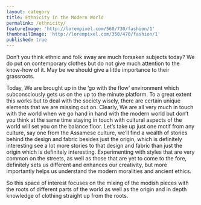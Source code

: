 ```yaml
---
layout: category
title: Ethnicity in the Modern World
permalink: /ethnicity/
featureImage: 'http://lorempixel.com/560/730/fashion/1'
thumbnailImage: 'http://lorempixel.com/350/470/fashion/1'
published: true
---
```

Don’t you think ethnic and folk sway are much forsaken subjects today? We do put on contemporary clothes but do not give much attention to the know-how of it.  May be we should give a little importance to their grassroots.

Today, We are brought up in the ‘go with the flow’ environment which subconsciously gets us on the up to the minute platform. To a great extent this works but to deal with the society wisely, there are certain unique elements that we are missing out on. Clearly, We are all very much in touch with the world when we go hand in hand with the modern world but don’t you think at the same time staying in touch with cultural aspects of the world will set you on the balance floor. Let’s take up just one motif from any culture, say one from the Assamese culture, we’ll find a wealth of stories behind the design and fabric besides just the origin, which is definitely interesting see a lot more stories to that design and fabric than just the origin which is definitely interesting. Experimenting with styles that are very common on the streets, as well as those that are yet to come to the fore, definitely sets us different and enhances our creativity, but more importantly helps us understand the modern moralities and ancient ethics.

So this space of interest focuses on the mixing of the modish pieces with the roots of different parts of the world as well as the origin and in depth knowledge of clothing straight up from the roots.
